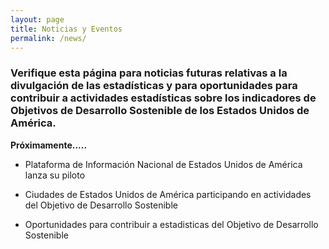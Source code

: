 ```yaml
---
layout: page
title: Noticias y Eventos
permalink: /news/
---
```


### Verifique esta página para noticias futuras relativas a la divulgación de las estadísticas y para oportunidades para contribuir a actividades estadísticas sobre los indicadores de Objetivos de Desarrollo Sostenible de los Estados Unidos de América.

**Próximamente.....**


- Plataforma de Información Nacional de Estados Unidos de América lanza su piloto

- Ciudades de Estados Unidos de América participando en actividades del Objetivo de Desarrollo Sostenible

- Oportunidades para contribuir a estadisticas del Objetivo de Desarrollo Sostenible
